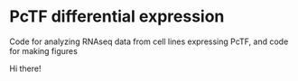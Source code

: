 # PcTF differential expression
Code for analyzing RNAseq data from cell lines expressing PcTF, and code for making figures


Hi there! 

